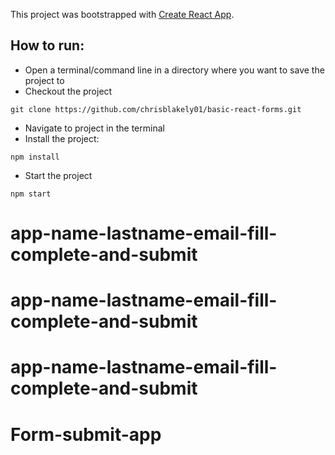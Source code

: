 This project was bootstrapped with [Create React App](https://github.com/facebook/create-react-app).

## How to run:
- Open a terminal/command line in a directory where you want to save the project to
- Checkout the project

```
git clone https://github.com/chrisblakely01/basic-react-forms.git

```

- Navigate to project in the terminal
- Install the project:

```
npm install
```

- Start the project 

```
npm start
```
# app-name-lastname-email-fill-complete-and-submit
# app-name-lastname-email-fill-complete-and-submit
# app-name-lastname-email-fill-complete-and-submit
# Form-submit-app
